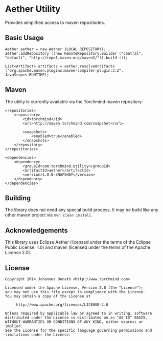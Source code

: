 Aether Utility
==============
Provides simplified access to maven repositories.

Basic Usage
-----------

	Aether aether = new Aether (LOCAL_REPOSITORY);
	aether.addRepository ((new RemoteRepository.Builder ("central", "default", "http://repo1.maven.org/maven2/")).build ());

	List<Artifact> artifacts = aether.resolveArtifacts ("org.apache.maven.plugins:maven-compiler-plugin:3.2", JavaScopes.RUNTIME);

Maven
-----
The utility is currently available via the Torchmind maven repository:

	<repositories>
		<repository>
			<id>torchmind</id>
			<url>http://maven.torchmind.com/snapshot</url>

			<snapshots>
				<enabled>true</enabled>
			</snapshots>
		</repository>
	</repositories>

	<dependencies>
		<dependency>
			<groupId>com.torchmind.utility</groupId>
			<artifactId>aether</artifactId>
			<version>1.0.0-SNAPSHOT</version>
		</dependency>
	</dependencies>

Building
--------
The library does not need any special build process. It may be build like any other maven project via ```mvn clean install```.

Acknowledgements
----------------
This library uses Eclipse Aether (licensed under the terms of the Eclipse Public License, 1.0) and maven (licensed under
the terms of the Apache License 2.0).

License
-------

	Copyright 2014 Johannes Donath <http://www.torchmind.com>

	Licensed under the Apache License, Version 2.0 (the "License");
	you may not use this file except in compliance with the License.
	You may obtain a copy of the License at

		 http://www.apache.org/licenses/LICENSE-2.0

	Unless required by applicable law or agreed to in writing, software
	distributed under the License is distributed on an "AS IS" BASIS,
	WITHOUT WARRANTIES OR CONDITIONS OF ANY KIND, either express or implied.
	See the License for the specific language governing permissions and
	limitations under the License.